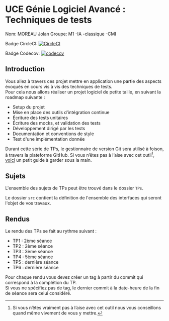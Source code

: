 # UCE Génie Logiciel Avancé : Techniques de tests
Nom: MOREAU Jolan
Groupe: M1 -IA -classique -CMI

Badge CircleCI: [![CircleCI](https://dl.circleci.com/status-badge/img/gh/JolanMoreau/ceri-m1-techniques-de-test/tree/master.svg?style=svg)](https://dl.circleci.com/status-badge/redirect/gh/JolanMoreau/ceri-m1-techniques-de-test/tree/master)

Badge Codecov: [![codecov](https://codecov.io/github/JolanMoreau/ceri-m1-techniques-de-test/graph/badge.svg?token=OOCR5BUDE0)](https://codecov.io/github/JolanMoreau/ceri-m1-techniques-de-test)
## Introduction

Vous allez à travers ces projet mettre en application une partie des aspects évoqués en cours vis à vis des techniques de tests.  
Pour cela nous allons réaliser un projet logiciel de petite taille, en suivant la roadmap suivante : 
- Setup du projet
- Mise en place des outils d’intégration continue
- Écriture des tests unitaires
- Écriture des mocks, et validation des tests
- Développement dirigé par les tests
- Documentation et conventions de style
- Test d'une implémentation donnée

Durant cette série de TPs, le gestionnaire de version Git sera utilisé à foison, à travers la plateforme GitHub. Si vous n’êtes pas à l’aise avec cet outil[^1], [voici](http://rogerdudler.github.io/git-guide/) un petit guide à garder sous la main.

## Sujets

L'ensemble des sujets de TPs peut être trouvé dans le dossier `TPs`.

Le dossier `src` contient la définition de l'ensemble des interfaces qui seront l'objet de vos travaux.

## Rendus

Le rendu des TPs se fait au rythme suivant :

- TP1 : 2ème séance
- TP2 : 2ème séance
- TP3 : 3ème séance
- TP4 : 5ème séance
- TP5 : dernière séance
- TP6 : dernière séance

Pour chaque rendu vous devez créer un tag à partir du commit qui correspond à la complétion du TP.  
Si vous ne spécifiez pas de tag, le dernier commit à la date-heure de la fin de séance sera celui considéré.

[^1]: Si vous n’êtes vraiment pas à l’aise avec cet outil nous vous conseillons quand même vivement de vous y mettre.
